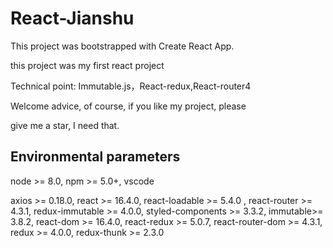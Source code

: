 # React-Jianshu #

This project was bootstrapped with Create React App.

this project was my first react project

Technical point: Immutable.js，React-redux,React-router4

Welcome advice, of course, if you like my project, please 

give me a star, I need that.

## Environmental parameters ##
node >= 8.0, npm >= 5.0+, vscode

axios >= 0.18.0, react >= 16.4.0, react-loadable >= 5.4.0 , react-router >= 4.3.1, redux-immutable >= 4.0.0, styled-components >= 3.3.2, immutable>= 3.8.2, react-dom >= 16.4.0, react-redux >= 5.0.7, react-router-dom >= 4.3.1, redux >= 4.0.0, redux-thunk >= 2.3.0
